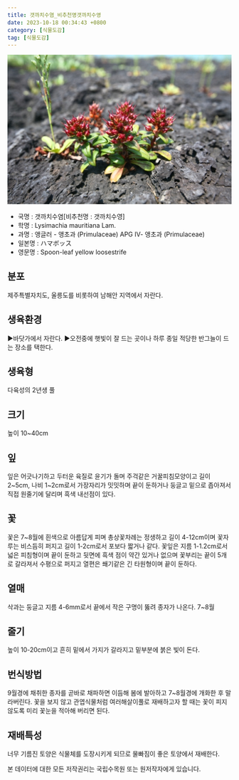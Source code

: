 ```yaml
---
title: 갯까치수염_비추천명갯까치수영
date: 2023-10-18 00:34:43 +0800
category: [식물도감]
tag: [식물도감]
---
```




![갯까치수염[비추천명 : 갯까치수영]](/assets/img/fileUpload/plants/basic/Primulaceae/Lysimachia/25995/7_th2.JPG)
- 국명 : 갯까치수염[비추천명 : 갯까치수영]
- 학명 : Lysimachia mauritiana Lam.
- 과명 : 앵글러 - 앵초과 (Primulaceae) APG Ⅳ- 앵초과 (Primulaceae)
- 일본명 : ハマボッス
- 영문명 : Spoon-leaf yellow loosestrife


## 분포
제주특별자치도, 울릉도를 비롯하여 남해안 지역에서 자란다.
## 생육환경
▶바닷가에서 자란다.
▶오전중에 햇빛이 잘 드는 곳이나 하루 종일 적당한 반그늘이 드는 장소를 택한다.
## 생육형
다육성의 2년생 풀
## 크기
높이 10~40cm
## 잎
잎은 어긋나기하고 두터운 육질로 윤기가 돌며 주걱같은 거꿀피침모양이고 길이 2~5cm, 나비 1~2cm로서 가장자리가 밋밋하며 끝이 둔하거나 둥글고 밑으로 좁아져서 직접 원줄기에 달리며 흑색 내선점이 있다.
## 꽃
꽃은 7~8월에 흰색으로 아름답게 피며 총상꽃차례는 정생하고 길이 4-12cm이며 꽃자루는 비스듬히 퍼지고 길이 1-2cm로서 포보다 짧거나 같다. 꽃잎은 지름 1-1.2cm로서 넓은 피침형이며 끝이 둔하고 뒷면에 흑색 점이 약간 있거나 없으며 꽃부리는 끝이 5개로 갈라져서 수평으로 퍼지고 열편은 쐐기같은 긴 타원형이며 끝이 둔하다.
## 열매
삭과는 둥글고 지름 4-6mm로서 끝에서 작은 구명이 뚫려 종자가 나온다. 7~8월
## 줄기
높이 10-20cm이고 흔히 밑에서 가지가 갈라지고 밑부분에 붉은 빛이 돈다.
## 번식방법
9월경에 채취한 종자를 곧바로 채파하면 이듬해 봄에 발아하고 7~8월경에 개화한 후 말라버린다. 꽃을 보지 않고 관엽식물처럼 여러해살이풀로 재배하고자 할 때는 꽃이 피지 않도록 미리 꽃눈을 적아해 버리면 된다.
## 재배특성
너무 기름진 토양은 식물체를 도장시키게 되므로 물빠짐이 좋은 토양에서 재배한다.






본 데이터에 대한 모든 저작권리는 국립수목원 또는 원저작자에게 있습니다.
